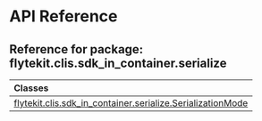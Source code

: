 # API Reference

## Reference for package: flytekit.clis.sdk_in_container.serialize

| Classes  |
| :------------- |
| [flytekit.clis.sdk_in_container.serialize.SerializationMode](flytekit_clis_sdk_in_container_serialize_serializationmode) |

